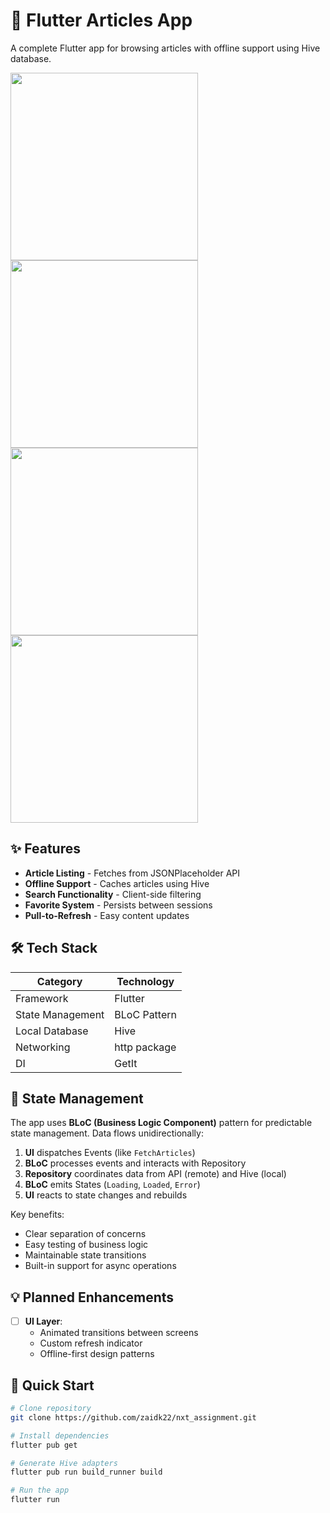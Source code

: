 # 📱 Flutter Articles App

A complete Flutter app for browsing articles with offline support using Hive database.

<img src="https://github.com/user-attachments/assets/7a627917-66e6-430d-93f4-451f136b7688" width="300" />
<img src="https://github.com/user-attachments/assets/8aca5046-4fd6-4c2d-abee-60dc63abf80b" width="300" />
<img src="https://github.com/user-attachments/assets/7f962c98-28be-4146-b8e1-851364d39500" width="300" />
<img src="https://github.com/user-attachments/assets/8e2c6f73-c716-4973-8ddf-6ba6ae01e3e0" width="300" />


## ✨ Features

- **Article Listing** - Fetches from JSONPlaceholder API
- **Offline Support** - Caches articles using Hive
- **Search Functionality** - Client-side filtering
- **Favorite System** - Persists between sessions
- **Pull-to-Refresh** - Easy content updates

## 🛠️ Tech Stack

| Category | Technology |
|----------|------------|
| Framework | Flutter  |
| State Management | BLoC Pattern |
| Local Database | Hive  |
| Networking | http package |
| DI | GetIt |

## 🧠 State Management

The app uses **BLoC (Business Logic Component)** pattern for predictable state management. Data flows unidirectionally:

1. **UI** dispatches Events (like `FetchArticles`)
2. **BLoC** processes events and interacts with Repository
3. **Repository** coordinates data from API (remote) and Hive (local)
4. **BLoC** emits States (`Loading`, `Loaded`, `Error`)
5. **UI** reacts to state changes and rebuilds

Key benefits:
- Clear separation of concerns
- Easy testing of business logic
- Maintainable state transitions
- Built-in support for async operations

## 💡 Planned Enhancements

- [ ] **UI Layer**:
  - Animated transitions between screens
  - Custom refresh indicator
  - Offline-first design patterns



## 🚀 Quick Start

```bash
# Clone repository
git clone https://github.com/zaidk22/nxt_assignment.git

# Install dependencies
flutter pub get

# Generate Hive adapters
flutter pub run build_runner build

# Run the app
flutter run
